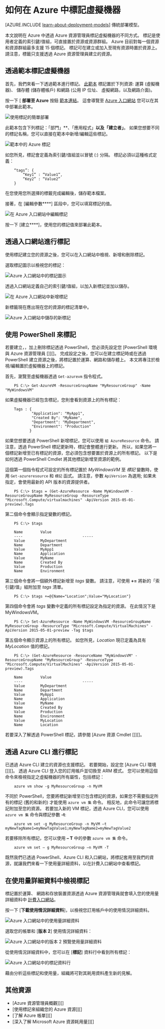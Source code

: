 <properties
   pageTitle="如何標記 VM |Microsoft Azure"
   description="了解如何標記以資源管理員部署模型建立的 Azure 虛擬機器。"
   services="virtual-machines"
   documentationCenter=""
   authors="mmccrory"
   manager="timlt"
   editor="tysonn"
   tags="azure-resource-manager"/>

<tags
   ms.service="virtual-machines"
   ms.devlang="na"
   ms.topic="article"
   ms.tgt_pltfrm="vm-multiple"
   ms.workload="infrastructure-services"
   ms.date="11/10/2015"
   ms.author="dkshir;memccror"/>


# 如何在 Azure 中標記虛擬機器

[AZURE.INCLUDE [learn-about-deployment-models](../../includes/learn-about-deployment-models-rm-include.md)] 傳統部署模型。


本文說明在 Azure 中透過 Azure 資源管理員標記虛擬機器的不同方式。 標記是使用者定義的索引鍵/值組，可直接置於資源或資源群組。 Azure 目前對每一個資源和資源群組最多支援 15 個標記。 標記可在建立或加入至現有資源時置於資源上。 請注意，標籤只支援透過 Azure 資源管理員建立的資源。

## 透過範本標記虛擬機器

首先，我們來看一下透過範本進行標記。 [此範本](https://github.com/Azure/azure-quickstart-templates/tree/master/101-tags-vm) 標記置於下列資源: 運算 (虛擬機器)、 儲存體 (儲存體帳戶) 和網路 (公用 IP 位址、 虛擬網路，以及網路介面)。

按一下 [ **部署至 Azure** 按鈕 [範本連結](https://github.com/Azure/azure-quickstart-templates/tree/master/101-tags-vm)。 這會導覽至 [Azure 入口網站](http://portal.azure.com/) 您可以在其中部署此範本。

![使用標記的簡單部署](./media/virtual-machines-tagging-arm/deploy-to-azure-tags.png)

此範本包含下列標記：「部門」**、「應用程式」**以及「建立者」**。 如果您想要不同的標記名稱，您可以直接在範本中新增/編輯這些標記。

![範本中的 Azure 標記](./media/virtual-machines-tagging-arm/azure-tags-in-a-template.png)

如您所見，標記會定義為索引鍵/值組並以冒號 (:) 分隔。 標記必須以這種格式定義：

        “tags”: {
            “Key1” : ”Value1”,
            “Key2” : “Value2”
        }

在您使用您所選擇的標籤完成編輯後，儲存範本檔案。

接著，在 [編輯參數****] 區段中，您可以填寫標記的值。

![在 Azure 入口網站中編輯標記](./media/virtual-machines-tagging-arm/edit-tags-in-azure-portal.png)

按一下 [建立****]，使用您的標記值來部署此範本。


## 透過入口網站進行標記

使用標記建立您的資源之後，您可以在入口網站中檢視、新增和刪除標記。

選取標記圖示以檢視您的標記：

![Azure 入口網站中的標記圖示](./media/virtual-machines-tagging-arm/azure-portal-tags-icon.png)

透過入口網站定義自己的索引鍵/值組，以加入新標記並加以儲存。

![在 Azure 入口網站中新增標記](./media/virtual-machines-tagging-arm/azure-portal-add-new-tag.png)

新標籤現在應出現在您的資源的標記清單中。

![Azure 入口網站中儲存的新標記](./media/virtual-machines-tagging-arm/azure-portal-saved-new-tag.png)


## 使用 PowerShell 來標記

若要建立，，加上刪除標記透過 PowerShell，您必須先設定您 [PowerShell 環境與 Azure 資源管理員 []][]。 完成設定之後，您可以在建立標記時或在透過 PowerShell 建立資源之後，將標記置於運算、網路和儲存體上。 本文將專注於檢視/編輯置於虛擬機器上的標記。

首先，瀏覽至虛擬機器透過 `Get-azurevm` 指令程式。

        PS C:\> Get-AzureVM -ResourceGroupName "MyResourceGroup" -Name "MyWindowsVM"

如果虛擬機器已經包含標記，您則會看到資源上的所有標記：

        Tags : {
                "Application": "MyApp1",
                "Created By": "MyName",
                "Department": "MyDepartment",
                "Environment": "Production"
               }

如果您想要透過 PowerShell 新增標記，您可以使用 `組 AzureResource` 命令。 請注意，透過 PowerShell 標記更新時，標記會整體進行更新。 所以，如果您將一個標記新增至已有標記的資源，您必須包含想要置於資源上的所有標記。 以下是如何透過 PowerShell Cmdlet 將其他標記新增至資源的範例。

這個第一個指令程式可設定的所有標記置於 *MyWindowsVM* 至 *標記* 變數時，使用 `Get-azureresource` 和 `標記` 函式。 請注意，參數 `ApiVersion` 為選用; 如果未指定，會使用最新的 API 版本的資源提供者。

        PS C:\> $tags = (Get-AzureResource -Name MyWindowsVM -ResourceGroupName MyResourceGroup -ResourceType "Microsoft.Compute/virtualmachines" -ApiVersion 2015-05-01-preview).Tags

第二個命令會顯示指定變數的標記。

        PS C:\> $tags
    
        Name        Value
        ----                           -----
        Value       MyDepartment
        Name        Department
        Value       MyApp1
        Name        Application
        Value       MyName
        Name        Created By
        Value       Production
        Name        Environment

第三個命令會將一個額外標記新增至 *tags* 變數。 請注意，可使用 **+=** 將新的「索引鍵/值」組附加至 *tags* 清單。

        PS C:\> $tags +=@{Name="Location";Value="MyLocation"}

第四個命令會將 *tags* 變數中定義的所有標記設定為指定的資源。 在此情況下是 MyWindowsVM。

        PS C:\> Set-AzureResource -Name MyWindowsVM -ResourceGroupName MyResourceGroup -ResourceType "Microsoft.Compute/VirtualMachines" -ApiVersion 2015-05-01-preview -Tag $tags

第五個命令顯示資源上的所有標記。 如您所見，*Location* 現已定義為具有 *MyLocation* 值的標記。

        PS C:\> (Get-AzureResource -ResourceName "MyWindowsVM" -ResourceGroupName "MyResourceGroup" -ResourceType "Microsoft.Compute/VirtualMachines" -ApiVersion 2015-05-01-preview).Tags
    
        Name        Value
        ----                           -----
        Value       MyDepartment
        Name        Department
        Value       MyApp1
        Name        Application
        Value       MyName
        Name        Created By
        Value       Production
        Name        Environment
        Value       MyLocation
        Name        Location

若要深入了解透過 PowerShell 標記，請參閱 [Azure 資源 Cmdlet []][]。


## 透過 Azure CLI 進行標記

已透過 Azure CLI 建立的資源也支援標記。 若要開始，設定您 [Azure CLI 環境 []][]。 透過 Azure CLI 登入您的訂用帳戶並切換至 ARM 模式。 您可以使用這個命令來檢視指定之虛擬機器的所有屬性，包括標記：

        azure vm show -g MyResourceGroup -n MyVM

不同於 PowerShell，您要將標記新增至已包含標記的資源，如果您不需要指定所有的標記 (舊的和新的) 才能使用 `azure vm 集` 命令。 相反地，此命令可讓您將標記附加至您的資源。 若要加入新的 VM 標記，透過 Azure CLI，您可以使用 `azure vm 集` 命令與標記參數 **-t**:

        azure vm set -g MyResourceGroup -n MyVM –t myNewTagName1=myNewTagValue1;myNewTagName2=myNewTagValue2

若要移除所有標記，您可以使用 **– T** 中的參數 `azure vm 集` 命令。

        azure vm set – g MyResourceGroup –n MyVM -T

既然我們已透過 PowerShell、Azure CLI 和入口網站，將標記套用至我們的資源，就讓我們來看一下使用量詳細資料，以在計費入口網站中查看標記。


## 在使用量詳細資料中檢視標記

標記置於運算、 網路和存放裝置資源透過 Azure 資源管理員就會填入您的使用量詳細資料中 [計費入口網站](https://account.windowsazure.com/)。

按一下 [**下載使用情況詳細資料**]，以檢視您訂用帳戶中的使用情況詳細資料。

![Azure 入口網站中的使用量詳細資料](./media/virtual-machines-tagging-arm/azure-portal-tags-usage-details.png)

選取您的帳單和 [**版本 2**] 使用情況詳細資料：

![Azure 入口網站中的版本 2 預覽使用量詳細資料](./media/virtual-machines-tagging-arm/azure-portal-version2-usage-details.png)

從使用情況詳細資料中，您可以在 [**標記**] 資料行中看到所有標記：

![Azure 入口網站中的標記資料行](./media/virtual-machines-tagging-arm/azure-portal-tags-column.png)

藉由分析這些標記和使用量，組織將可對其耗用資料產生新的見解。


## 其他資源

* [Azure 資源管理員概觀]][]
* [使用標記來組織您的 Azure 資源]][]
* [了解 Azure 帳單]][]
* [深入了解 Microsoft Azure 資源耗用量]][]





[powershell environment with azure resource manager]: ../powershell-azure-resource-manager.md 
[azure resource cmdlets]: https://msdn.microsoft.com/library/azure/dn757692.aspx 
[azure cli environment]: ./xplat-cli-azure-resource-manager.md 
[azure resource manager overview]: ../resource-group-overview.md 
[using tags to organize your azure resources]: ../resource-group-using-tags.md 
[understanding your azure bill]: ../billing-understand-your-bill.md 
[gain insights into your microsoft azure resource consumption]: ../billing-usage-rate-card-overview.md 

